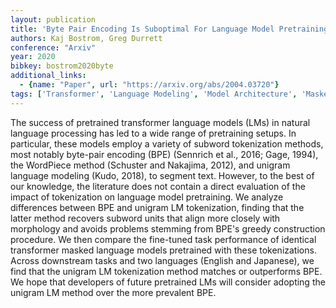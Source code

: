 ```yaml
---
layout: publication
title: 'Byte Pair Encoding Is Suboptimal For Language Model Pretraining'
authors: Kaj Bostrom, Greg Durrett
conference: "Arxiv"
year: 2020
bibkey: bostrom2020byte
additional_links:
  - {name: "Paper", url: "https://arxiv.org/abs/2004.03720"}
tags: ['Transformer', 'Language Modeling', 'Model Architecture', 'Masked Language Model', 'Training Techniques', 'Tokenization', 'Pretraining Methods', 'BERT']
---
```

The success of pretrained transformer language models (LMs) in natural
language processing has led to a wide range of pretraining setups. In
particular, these models employ a variety of subword tokenization methods, most
notably byte-pair encoding (BPE) (Sennrich et al., 2016; Gage, 1994), the
WordPiece method (Schuster and Nakajima, 2012), and unigram language modeling
(Kudo, 2018), to segment text. However, to the best of our knowledge, the
literature does not contain a direct evaluation of the impact of tokenization
on language model pretraining. We analyze differences between BPE and unigram
LM tokenization, finding that the latter method recovers subword units that
align more closely with morphology and avoids problems stemming from BPE's
greedy construction procedure. We then compare the fine-tuned task performance
of identical transformer masked language models pretrained with these
tokenizations. Across downstream tasks and two languages (English and
Japanese), we find that the unigram LM tokenization method matches or
outperforms BPE. We hope that developers of future pretrained LMs will consider
adopting the unigram LM method over the more prevalent BPE.
